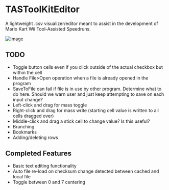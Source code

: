 # TASToolKitEditor
A lightweight .csv visualizer/editor meant to assist in the development of Mario Kart Wii Tool-Assisted Speedruns.

![image](https://user-images.githubusercontent.com/16770560/162370209-30066f00-5f80-4dfc-9055-110dd92bc101.png)

## TODO
- Toggle button cells even if you click outside of the actual checkbox but within the cell
- Handle File>Open operation when a file is already opened in the program
- SaveToFile can fail if file is in use by other program. Determine what to do here. Should we warn user and just keep attempting to save on each input change?
- Left-click and drag for mass toggle
- Right-click and drag for mass write (starting cell value is written to all cells dragged over)
- Middle-click and drag a stick cell to change value? Is this useful?
- Branching
- Bookmarks
- Adding/deleting rows

## Completed Features
- Basic text editing functionality
- Auto file re-load on checksum change detected between cached and local file
- Toggle between 0 and 7 centering
